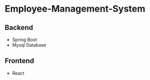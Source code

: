 # Employee-Management-System

## Backend
<ul>
  <li>Spring Boot</li>
  <li>Mysql Database</li>
</ul>

## Frontend
<ul>
  <li>React</li>
</ul>
